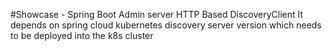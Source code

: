 #Showcase - Spring Boot Admin server
HTTP Based DiscoveryClient
It depends on spring cloud kubernetes discovery server version which needs to be deployed into the k8s cluster
